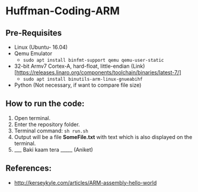 # Huffman-Coding-ARM
## Pre-Requisites
- Linux (Ubuntu- 16.04) 
- Qemu Emulator
  - `sudo apt install binfmt-support qemu qemu-user-static`
- 32-bit Armv7 Cortex-A, hard-float, little-endian (Link)[https://releases.linaro.org/components/toolchain/binaries/latest-7/]
  - `sudo apt install binutils-arm-linux-gnueabihf`
- Python (Not necessary, if want to compare file size)
## How to run the code:
1) Open terminal.
2) Enter the repository folder.
3) Terminal command: ` sh run.sh `
4) Output will be a file **SomeFile.txt** with text which is also displayed on the terminal.
5) ___ Baki kaam tera _____ (Aniket)

## References:
- http://kerseykyle.com/articles/ARM-assembly-hello-world

